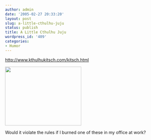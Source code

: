 ```yaml
---
author: admin
date: '2005-02-27 20:33:20'
layout: post
slug: a-little-cthulhu-juju
status: publish
title: A Little Cthulhu Juju
wordpress_id: '409'
categories:
- Humor
---
```

<p><a href="http://www.kthulhukitsch.com/kitsch.html">
http://www.kthulhukitsch.com/kitsch.html</a></p>
<p>
<img border="0" src="http://www.kthulhukitsch.com/images/devcandle.jpg" width="250" height="193"></p>
<p>Would it violate the rules if I burned one of these in my office at work?</p>
